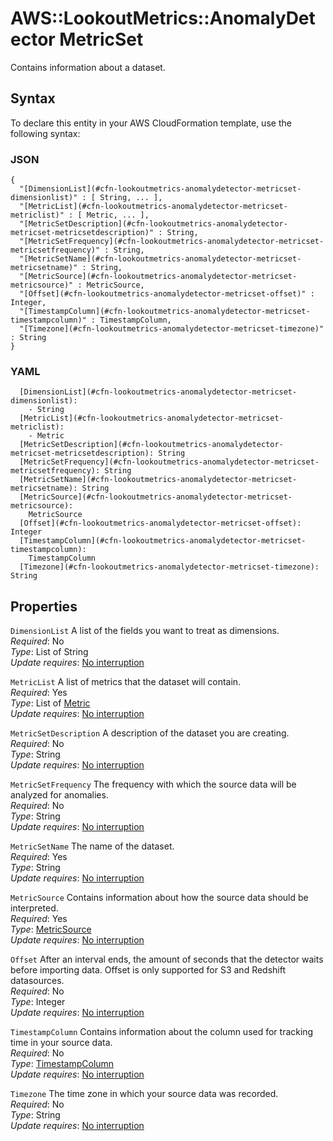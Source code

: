 # AWS::LookoutMetrics::AnomalyDetector MetricSet<a name="aws-properties-lookoutmetrics-anomalydetector-metricset"></a>

Contains information about a dataset\.

## Syntax<a name="aws-properties-lookoutmetrics-anomalydetector-metricset-syntax"></a>

To declare this entity in your AWS CloudFormation template, use the following syntax:

### JSON<a name="aws-properties-lookoutmetrics-anomalydetector-metricset-syntax.json"></a>

```
{
  "[DimensionList](#cfn-lookoutmetrics-anomalydetector-metricset-dimensionlist)" : [ String, ... ],
  "[MetricList](#cfn-lookoutmetrics-anomalydetector-metricset-metriclist)" : [ Metric, ... ],
  "[MetricSetDescription](#cfn-lookoutmetrics-anomalydetector-metricset-metricsetdescription)" : String,
  "[MetricSetFrequency](#cfn-lookoutmetrics-anomalydetector-metricset-metricsetfrequency)" : String,
  "[MetricSetName](#cfn-lookoutmetrics-anomalydetector-metricset-metricsetname)" : String,
  "[MetricSource](#cfn-lookoutmetrics-anomalydetector-metricset-metricsource)" : MetricSource,
  "[Offset](#cfn-lookoutmetrics-anomalydetector-metricset-offset)" : Integer,
  "[TimestampColumn](#cfn-lookoutmetrics-anomalydetector-metricset-timestampcolumn)" : TimestampColumn,
  "[Timezone](#cfn-lookoutmetrics-anomalydetector-metricset-timezone)" : String
}
```

### YAML<a name="aws-properties-lookoutmetrics-anomalydetector-metricset-syntax.yaml"></a>

```
  [DimensionList](#cfn-lookoutmetrics-anomalydetector-metricset-dimensionlist): 
    - String
  [MetricList](#cfn-lookoutmetrics-anomalydetector-metricset-metriclist): 
    - Metric
  [MetricSetDescription](#cfn-lookoutmetrics-anomalydetector-metricset-metricsetdescription): String
  [MetricSetFrequency](#cfn-lookoutmetrics-anomalydetector-metricset-metricsetfrequency): String
  [MetricSetName](#cfn-lookoutmetrics-anomalydetector-metricset-metricsetname): String
  [MetricSource](#cfn-lookoutmetrics-anomalydetector-metricset-metricsource): 
    MetricSource
  [Offset](#cfn-lookoutmetrics-anomalydetector-metricset-offset): Integer
  [TimestampColumn](#cfn-lookoutmetrics-anomalydetector-metricset-timestampcolumn): 
    TimestampColumn
  [Timezone](#cfn-lookoutmetrics-anomalydetector-metricset-timezone): String
```

## Properties<a name="aws-properties-lookoutmetrics-anomalydetector-metricset-properties"></a>

`DimensionList`  <a name="cfn-lookoutmetrics-anomalydetector-metricset-dimensionlist"></a>
A list of the fields you want to treat as dimensions\.  
*Required*: No  
*Type*: List of String  
*Update requires*: [No interruption](https://docs.aws.amazon.com/AWSCloudFormation/latest/UserGuide/using-cfn-updating-stacks-update-behaviors.html#update-no-interrupt)

`MetricList`  <a name="cfn-lookoutmetrics-anomalydetector-metricset-metriclist"></a>
A list of metrics that the dataset will contain\.  
*Required*: Yes  
*Type*: List of [Metric](aws-properties-lookoutmetrics-anomalydetector-metric.md)  
*Update requires*: [No interruption](https://docs.aws.amazon.com/AWSCloudFormation/latest/UserGuide/using-cfn-updating-stacks-update-behaviors.html#update-no-interrupt)

`MetricSetDescription`  <a name="cfn-lookoutmetrics-anomalydetector-metricset-metricsetdescription"></a>
A description of the dataset you are creating\.  
*Required*: No  
*Type*: String  
*Update requires*: [No interruption](https://docs.aws.amazon.com/AWSCloudFormation/latest/UserGuide/using-cfn-updating-stacks-update-behaviors.html#update-no-interrupt)

`MetricSetFrequency`  <a name="cfn-lookoutmetrics-anomalydetector-metricset-metricsetfrequency"></a>
The frequency with which the source data will be analyzed for anomalies\.  
*Required*: No  
*Type*: String  
*Update requires*: [No interruption](https://docs.aws.amazon.com/AWSCloudFormation/latest/UserGuide/using-cfn-updating-stacks-update-behaviors.html#update-no-interrupt)

`MetricSetName`  <a name="cfn-lookoutmetrics-anomalydetector-metricset-metricsetname"></a>
The name of the dataset\.  
*Required*: Yes  
*Type*: String  
*Update requires*: [No interruption](https://docs.aws.amazon.com/AWSCloudFormation/latest/UserGuide/using-cfn-updating-stacks-update-behaviors.html#update-no-interrupt)

`MetricSource`  <a name="cfn-lookoutmetrics-anomalydetector-metricset-metricsource"></a>
Contains information about how the source data should be interpreted\.  
*Required*: Yes  
*Type*: [MetricSource](aws-properties-lookoutmetrics-anomalydetector-metricsource.md)  
*Update requires*: [No interruption](https://docs.aws.amazon.com/AWSCloudFormation/latest/UserGuide/using-cfn-updating-stacks-update-behaviors.html#update-no-interrupt)

`Offset`  <a name="cfn-lookoutmetrics-anomalydetector-metricset-offset"></a>
After an interval ends, the amount of seconds that the detector waits before importing data\. Offset is only supported for S3 and Redshift datasources\.  
*Required*: No  
*Type*: Integer  
*Update requires*: [No interruption](https://docs.aws.amazon.com/AWSCloudFormation/latest/UserGuide/using-cfn-updating-stacks-update-behaviors.html#update-no-interrupt)

`TimestampColumn`  <a name="cfn-lookoutmetrics-anomalydetector-metricset-timestampcolumn"></a>
Contains information about the column used for tracking time in your source data\.  
*Required*: No  
*Type*: [TimestampColumn](aws-properties-lookoutmetrics-anomalydetector-timestampcolumn.md)  
*Update requires*: [No interruption](https://docs.aws.amazon.com/AWSCloudFormation/latest/UserGuide/using-cfn-updating-stacks-update-behaviors.html#update-no-interrupt)

`Timezone`  <a name="cfn-lookoutmetrics-anomalydetector-metricset-timezone"></a>
The time zone in which your source data was recorded\.  
*Required*: No  
*Type*: String  
*Update requires*: [No interruption](https://docs.aws.amazon.com/AWSCloudFormation/latest/UserGuide/using-cfn-updating-stacks-update-behaviors.html#update-no-interrupt)